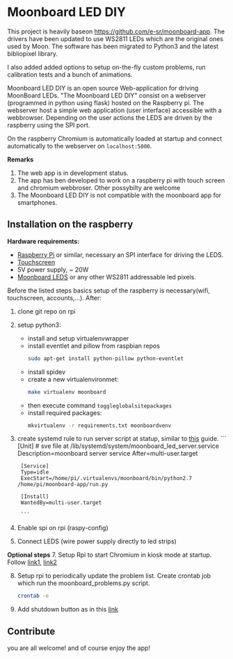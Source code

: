 Moonboard LED DIY
========

This project is heavily baseon https://github.com/e-sr/moonboard-app. The drivers have been updated to use WS2811 LEDs which are the original ones used by Moon. The software has been migrated to Python3 and the latest bibliopixel library.

I also added added options to setup on-the-fly custom problems, run calibration tests and a bunch of animations.

Moonboard LED DIY is an open source Web-application for driving MoonBoard LEDs. "The Moonboard LED DIY" consist on a webserver (programmed in
python using flask) hosted on the Raspberry pi. The webserver host a simple web application (user interface) accessible with a webbrowser.
Depending on the user actions the LEDS are driven by the raspberry using the SPI port.

On the raspberry Chromium is automatically loaded at startup and connect automatically to the webserver on `localhost:5000`.

**Remarks**
1. The  web app is in development status.
3. The app has ben developed to work on a raspberry pi with touch screen and chromium webbroser. Other possybilty are welcome
4. The Moonboard LED DIY is not compatible with the moonboard app for smartphones.


## Installation on the raspberry

**Hardware requirements:**

- [Raspberry Pi](https://www.raspberrypi.org/products/) or similar, necessary an SPI interface for driving the LEDS.
- [Touchscreen](https://www.raspberrypi.org/products/raspberry-pi-touch-display/)
- 5V power supply, ~ 20W
- [Moonboard LEDS](https://moonclimbing.com/moonboard-led-kit-1.html) or any other WS2811 addressable led pixels.

Before the listed steps basics setup of the raspberry is necessary(wifi, touchscreen, accounts,...). After:

1. clone git repo on rpi

3. setup python3:
    - install and setup virtualenvwrapper
    - install eventlet and pillow from  raspbian repos
        ```sh
        sudo apt-get install python-pillow python-eventlet
        ```
    - install spidev
    - create a new virtualenvironmet:
        ```sh
        make virtualenv moonboard
        ```
    - then execute command `toggleglobalsitepackages`
    - install required packages:
        ```sh
        mkvirtualenv -r requirements.txt moonboardvenv
        ```

4. create systemd rule to run server script at statup, similar to
[this](http://www.raspberrypi-spy.co.uk/2015/10/how-to-autorun-a-python-script-on-boot-using-systemd/) guide.
        ```
        [Unit]
        # sve file at  /lib/systemd/system/moonboard_led_server.service
        Description=moonboard server service
        After=multi-user.target

        [Service]
        Type=idle
        ExecStart=/home/pi/.virtualenvs/moonboard/bin/python2.7 /home/pi/moonboard-app/run.py

        [Install]
        WantedBy=multi-user.target

        ```
5. Enable spi on rpi (raspy-config)
6. Connect LEDS (wire power supply directly to led strips)

**Optional steps**
7. Setup Rpi to start Chromium in kiosk mode at startup. Follow [link1](https://www.danpurdy.co.uk/wp-content/cache/page_enhanced/www.danpurdy.co.uk/web-development/raspberry-pi-kiosk-screen-tutorial/_index.html
), [link2](https://gist.github.com/jongrover/6831346)

8. Setup rpi to periodically update the problem list. Create crontab job which run the moonboard_problems.py script.
    ```sh
    crontab -e
    ```
9. Add shutdown button as in this [link](https://gilyes.com/pi-shutdown-button/)


## Contribute

you are all welcome! and of course enjoy the app!




